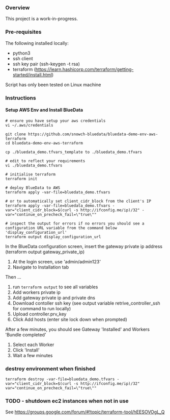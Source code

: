 ### Overview

This project is a work-in-progress.

### Pre-requisites

The following installed locally:

 - python3
 - ssh client
 - ssh key pair (ssh-keygen -t rsa)
 - terraform (https://learn.hashicorp.com/terraform/getting-started/install.html)

Script has only been tested on Linux machine

### Instructions

#### Setup AWS Env and Install BlueData

```
# ensure you have setup your aws credentials
vi ~/.aws/credentials

git clone https://github.com/snowch-bluedata/bluedata-demo-env-aws-terraform
cd bluedata-demo-env-aws-terraform

cp ./bluedata_demo.tfvars_template to ./bluedata_demo.tfvars

# edit to reflect your requirements
vi ./bluedata_demo.tfvars 

# initialise terraform
terraform init

# deploy BlueData to AWS
terraform apply -var-file=bluedata_demo.tfvars

# or to automatically set client_cidr_block from the client's IP
terraform apply -var-file=bluedata_demo.tfvars -var="client_cidr_block=$(curl -s http://ifconfig.me/ip)/32" -var="continue_on_precheck_fail=\"true\""

# inspect the output for errors if no errors you should see a configuration URL variable from the command below 'display_configuration_url' 
terraform output display_configuration_url
```

In the BlueData configuration screen, insert the gateway private ip address (terraform output gateway_private_ip)

 1. At the login screen, use 'admin/admin123'
 2. Navigate to Installation tab

Then ...

 1. run `terraform output` to see all variables
 1. Add workers private ip 
 2. Add gateway private ip and private dns
 3. Download contoller ssh key (see output variable retrive_controller_ssh for command to run locally)
 4. Upload controller.prv_key
 5. Click Add hosts (enter site lock down when prompted)

After a few minutes, you should see Gateway 'Installed' and Workers 'Bundle completed'

 1. Select each Worker
 2. Click 'Install'
 3. Wait a few minutes

### destroy environment when finished

```
terraform destroy -var-file=bluedata_demo.tfvars -var="client_cidr_block=$(curl -s http://ifconfig.me/ip)/32" var="continue_on_precheck_fail=\"true\""
```

### TODO - shutdown ec2 instances when not in use

See https://groups.google.com/forum/#!topic/terraform-tool/hEESOVOgL_Q

